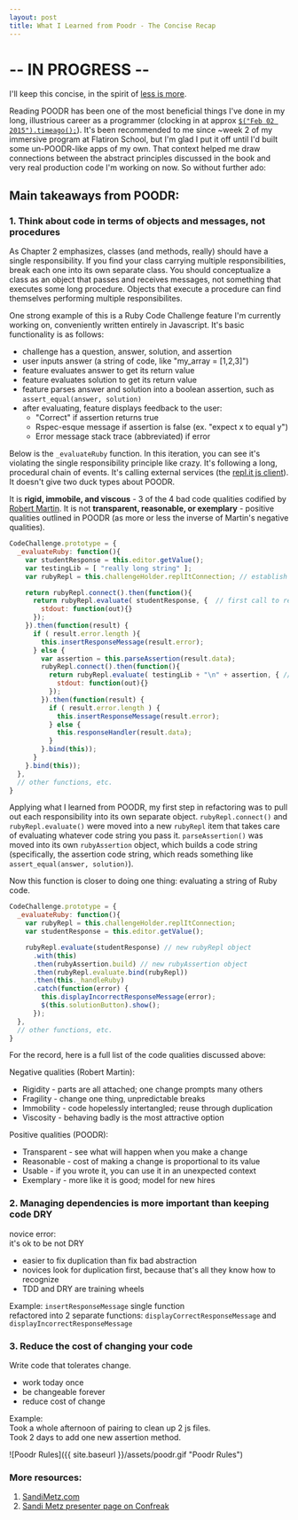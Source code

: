 ```yaml
---
layout: post
title: What I Learned from Poodr - The Concise Recap
---
```


# -- IN PROGRESS --

I'll keep this concise, in the spirit of [less is more](http://confreaks.tv/videos/goruco2011-less-the-path-to-better-design).

Reading POODR has been one of the most beneficial things I've done in my long, illustrious career as a programmer (clocking in at approx [`$("Feb 02 2015").timeago();`](http://timeago.yarp.com/)). It's been recommended to me since ~week 2 of my immersive program at Flatiron School, but I'm glad I put it off until I'd built some un-POODR-like apps of my own. That context helped me draw connections between the abstract principles discussed in the book and very real production code I'm working on now. So without further ado:

## Main takeaways from POODR:

### 1. Think about code in terms of objects and messages, not procedures

As Chapter 2 emphasizes, classes (and methods, really) should have a single responsibility. If you find your class carrying multiple responsibilities, break each one into its own separate class. You should conceptualize a class as an object that passes and receives messages, not something that executes some long procedure. Objects that execute a procedure can find themselves performing multiple responsibilites.

One strong example of this is a Ruby Code Challenge feature I'm currently working on, conveniently written entirely in Javascript. It's basic functionality is as follows:

- challenge has a question, answer, solution, and assertion
- user inputs answer (a string of code, like "my_array = [1,2,3]")
- feature evaluates answer to get its return value
- feature evaluates solution to get its return value
- feature parses answer and solution into a boolean assertion, such as `assert_equal(answer, solution)`
- after evaluating, feature displays feedback to the user:
    - "Correct" if assertion returns true
    - Rspec-esque message if assertion is false (ex. "expect x to equal y")
    - Error message stack trace (abbreviated) if error

Below is the `_evaluateRuby` function. In this iteration, you can see it's violating the single responsibility principle like crazy. It's following a long, procedural chain of events. It's calling external services (the [repl.it js client](https://github.com/replit/ReplitClient.js)). It doesn't give two duck types about POODR.

It is **rigid, immobile, and viscous** - 3 of the 4 bad code qualities codified by [Robert Martin](http://blog.cleancoder.com/). It is not **transparent, reasonable, or exemplary** - positive qualities outlined in POODR (as more or less the inverse of Martin's negative qualities).

```javascript
CodeChallenge.prototype = {
  _evaluateRuby: function(){
    var studentResponse = this.editor.getValue();
    var testingLib = [ "really long string" ];
    var rubyRepl = this.challengeHolder.replItConnection; // establish connection to repl.it client

    return rubyRepl.connect().then(function(){
      return rubyRepl.evaluate( studentResponse, {  // first call to repl.it api
        stdout: function(out){}
      });
    }).then(function(result) {
      if ( result.error.length ){
        this.insertResponseMessage(result.error);
      } else {
        var assertion = this.parseAssertion(result.data);
        rubyRepl.connect().then(function(){
          return rubyRepl.evaluate( testingLib + "\n" + assertion, { // second call to repl.it api
            stdout: function(out){}
          });
        }).then(function(result) {
          if ( result.error.length ) {
            this.insertResponseMessage(result.error);
          } else {
            this.responseHandler(result.data);
          }
        }.bind(this));
      }
    }.bind(this));
  },
  // other functions, etc.
}
```

Applying what I learned from POODR, my first step in refactoring was to pull out each responsibility into its own separate object. `rubyRepl.connect()` and `rubyRepl.evaluate()` were moved into a new `rubyRepl` item that takes care of evaluating whatever code string you pass it. `parseAssertion()` was moved into its own `rubyAssertion` object, which builds a code string (specifically, the assertion code string, which reads something like `assert_equal(answer, solution)`).

Now this function is closer to doing one thing: evaluating a string of Ruby code.

```javascript
CodeChallenge.prototype = {
  _evaluateRuby: function(){
    var rubyRepl = this.challengeHolder.replItConnection;
    var studentResponse = this.editor.getValue();

    rubyRepl.evaluate(studentResponse) // new rubyRepl object
      .with(this)
      .then(rubyAssertion.build) // new rubyAssertion object
      .then(rubyRepl.evaluate.bind(rubyRepl))
      .then(this._handleRuby)
      .catch(function(error) {
        this.displayIncorrectResponseMessage(error);
        $(this.solutionButton).show();
      });
  },
  // other functions, etc.
}
```

For the record, here is a full list of the code qualities discussed above:

Negative qualities (Robert Martin):  
- Rigidity - parts are all attached; one change prompts many others  
- Fragility - change one thing, unpredictable breaks  
- Immobility - code hopelessly intertangled; reuse through duplication  
- Viscosity - behaving badly is the most attractive option  

Positive qualities (POODR):  
- Transparent - see what will happen when you make a change  
- Reasonable - cost of making a change is proportional to its value  
- Usable - if you wrote it, you can use it in an unexpected context  
- Exemplary - more like it is good; model for new hires  

### 2. Managing dependencies is more important than keeping code DRY

novice error:  
it's ok to be not DRY  
- easier to fix duplication than fix bad abstraction  
- novices look for duplication first, because that's all they know how to recognize  
- TDD and DRY are training wheels  

Example:
`insertResponseMessage` single function  
refactored into 2 separate functions: `displayCorrectResponseMessage` and `displayIncorrectResponseMessage`  

### 3. Reduce the cost of changing your code

Write code that tolerates change.  
- work today once  
- be changeable forever  
- reduce cost of change  

Example:  
Took a whole afternoon of pairing to clean up 2 js files.  
Took 2 days to add one new assertion method.  

![Poodr Rules]({{ site.baseurl }}/assets/poodr.gif "Poodr Rules")

### More resources:  
1. [SandiMetz.com](http://www.sandimetz.com/)  
2. [Sandi Metz presenter page on Confreak](http://confreaks.tv/presenters/sandi-metz?page=)

